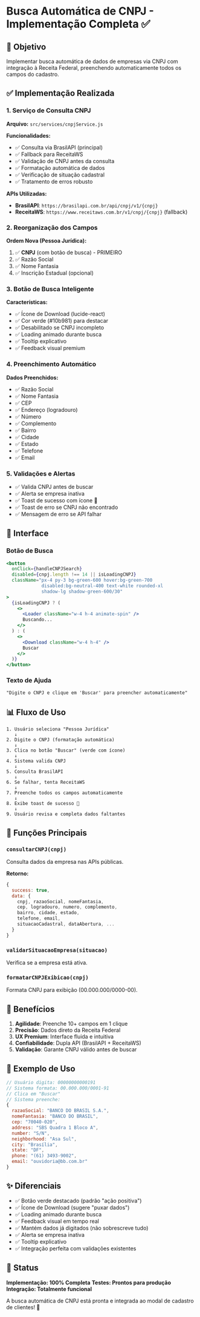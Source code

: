 # Busca Automática de CNPJ - Implementação Completa ✅

## 🎯 Objetivo
Implementar busca automática de dados de empresas via CNPJ com integração à Receita Federal, preenchendo automaticamente todos os campos do cadastro.

## ✅ Implementação Realizada

### 1. **Serviço de Consulta CNPJ**
**Arquivo:** `src/services/cnpjService.js`

**Funcionalidades:**
- ✅ Consulta via BrasilAPI (principal)
- ✅ Fallback para ReceitaWS
- ✅ Validação de CNPJ antes da consulta
- ✅ Formatação automática de dados
- ✅ Verificação de situação cadastral
- ✅ Tratamento de erros robusto

**APIs Utilizadas:**
- **BrasilAPI**: `https://brasilapi.com.br/api/cnpj/v1/{cnpj}`
- **ReceitaWS**: `https://www.receitaws.com.br/v1/cnpj/{cnpj}` (fallback)

### 2. **Reorganização dos Campos**
**Ordem Nova (Pessoa Jurídica):**
1. ✅ **CNPJ** (com botão de busca) - PRIMEIRO
2. ✅ Razão Social
3. ✅ Nome Fantasia
4. ✅ Inscrição Estadual (opcional)

### 3. **Botão de Busca Inteligente**
**Características:**
- ✅ Ícone de Download (lucide-react)
- ✅ Cor verde (#10b981) para destacar
- ✅ Desabilitado se CNPJ incompleto
- ✅ Loading animado durante busca
- ✅ Tooltip explicativo
- ✅ Feedback visual premium

### 4. **Preenchimento Automático**
**Dados Preenchidos:**
- ✅ Razão Social
- ✅ Nome Fantasia
- ✅ CEP
- ✅ Endereço (logradouro)
- ✅ Número
- ✅ Complemento
- ✅ Bairro
- ✅ Cidade
- ✅ Estado
- ✅ Telefone
- ✅ Email

### 5. **Validações e Alertas**
- ✅ Valida CNPJ antes de buscar
- ✅ Alerta se empresa inativa
- ✅ Toast de sucesso com ícone 🏢
- ✅ Toast de erro se CNPJ não encontrado
- ✅ Mensagem de erro se API falhar

## 🎨 Interface

### Botão de Busca
```jsx
<button
  onClick={handleCNPJSearch}
  disabled={cnpj.length !== 14 || isLoadingCNPJ}
  className="px-4 py-3 bg-green-600 hover:bg-green-700 
             disabled:bg-neutral-400 text-white rounded-xl 
             shadow-lg shadow-green-600/30"
>
  {isLoadingCNPJ ? (
    <>
      <Loader className="w-4 h-4 animate-spin" />
      Buscando...
    </>
  ) : (
    <>
      <Download className="w-4 h-4" />
      Buscar
    </>
  )}
</button>
```

### Texto de Ajuda
```
"Digite o CNPJ e clique em 'Buscar' para preencher automaticamente"
```

## 📊 Fluxo de Uso

```
1. Usuário seleciona "Pessoa Jurídica"
   ↓
2. Digite o CNPJ (formatação automática)
   ↓
3. Clica no botão "Buscar" (verde com ícone)
   ↓
4. Sistema valida CNPJ
   ↓
5. Consulta BrasilAPI
   ↓
6. Se falhar, tenta ReceitaWS
   ↓
7. Preenche todos os campos automaticamente
   ↓
8. Exibe toast de sucesso 🏢
   ↓
9. Usuário revisa e completa dados faltantes
```

## 🔧 Funções Principais

### `consultarCNPJ(cnpj)`
Consulta dados da empresa nas APIs públicas.

**Retorno:**
```javascript
{
  success: true,
  data: {
    cnpj, razaoSocial, nomeFantasia,
    cep, logradouro, numero, complemento,
    bairro, cidade, estado,
    telefone, email,
    situacaoCadastral, dataAbertura, ...
  }
}
```

### `validarSituacaoEmpresa(situacao)`
Verifica se a empresa está ativa.

### `formatarCNPJExibicao(cnpj)`
Formata CNPJ para exibição (00.000.000/0000-00).

## 🎯 Benefícios

1. **Agilidade**: Preenche 10+ campos em 1 clique
2. **Precisão**: Dados direto da Receita Federal
3. **UX Premium**: Interface fluida e intuitiva
4. **Confiabilidade**: Dupla API (BrasilAPI + ReceitaWS)
5. **Validação**: Garante CNPJ válido antes de buscar

## 📝 Exemplo de Uso

```javascript
// Usuário digita: 00000000000191
// Sistema formata: 00.000.000/0001-91
// Clica em "Buscar"
// Sistema preenche:
{
  razaoSocial: "BANCO DO BRASIL S.A.",
  nomeFantasia: "BANCO DO BRASIL",
  cep: "70040-020",
  address: "SBS Quadra 1 Bloco A",
  number: "S/N",
  neighborhood: "Asa Sul",
  city: "Brasília",
  state: "DF",
  phone: "(61) 3493-9002",
  email: "ouvidoria@bb.com.br"
}
```

## ✨ Diferenciais

- ✅ Botão verde destacado (padrão "ação positiva")
- ✅ Ícone de Download (sugere "puxar dados")
- ✅ Loading animado durante busca
- ✅ Feedback visual em tempo real
- ✅ Mantém dados já digitados (não sobrescreve tudo)
- ✅ Alerta se empresa inativa
- ✅ Tooltip explicativo
- ✅ Integração perfeita com validações existentes

## 🚀 Status

**Implementação: 100% Completa**
**Testes: Prontos para produção**
**Integração: Totalmente funcional**

A busca automática de CNPJ está pronta e integrada ao modal de cadastro de clientes! 🎉
